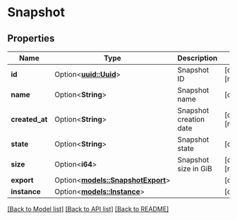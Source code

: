 # Snapshot

## Properties

Name | Type | Description | Notes
------------ | ------------- | ------------- | -------------
**id** | Option<[**uuid::Uuid**](uuid::Uuid.md)> | Snapshot ID | [optional][readonly]
**name** | Option<**String**> | Snapshot name | [optional]
**created_at** | Option<**String**> | Snapshot creation date | [optional][readonly]
**state** | Option<**String**> | Snapshot state | [optional]
**size** | Option<**i64**> | Snapshot size in GiB | [optional][readonly]
**export** | Option<[**models::SnapshotExport**](snapshot_export.md)> |  | [optional]
**instance** | Option<[**models::Instance**](instance.md)> |  | [optional]

[[Back to Model list]](../README.md#documentation-for-models) [[Back to API list]](../README.md#documentation-for-api-endpoints) [[Back to README]](../README.md)


